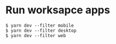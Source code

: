 # Run worksapce apps

```shell
$ yarn dev --filter mobile
$ yarn dev --filter desktop
$ yarn dev --filter web
```
